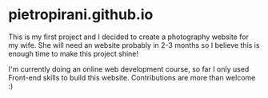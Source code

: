 # pietropirani.github.io
This is my first project and I decided to create a photography website for my wife. She will need an website probably in 2-3 months so I believe this is enough time to make this project shine!


I'm currently doing an online web development course, so far I only used Front-end skills to build this website.
Contributions are more than welcome :)

